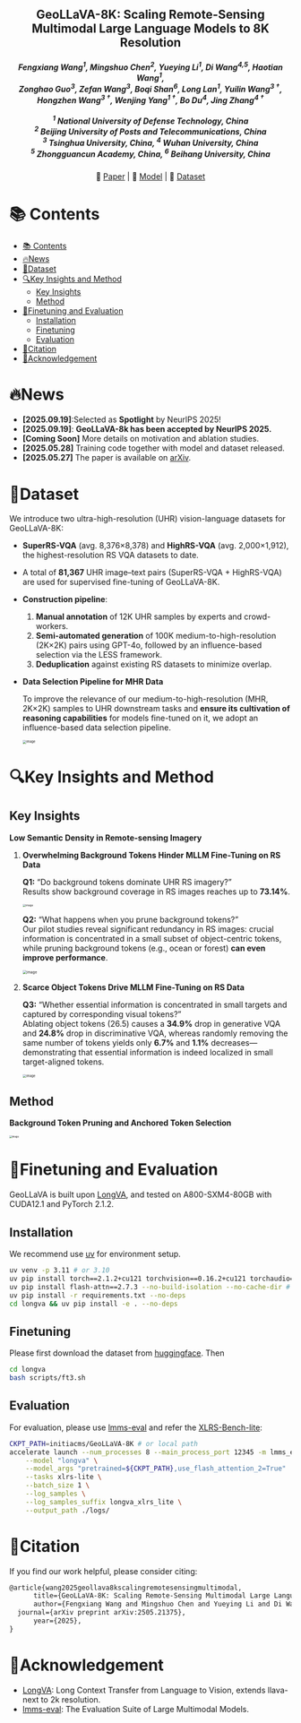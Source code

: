 <div align="center">
  <h2><strong>GeoLLaVA-8K: Scaling Remote-Sensing Multimodal Large Language Models to 8K Resolution</strong></h2>
  <h5>
    <em>
      Fengxiang Wang<sup>1</sup>, Mingshuo Chen<sup>2</sup>, Yueying Li<sup>1</sup>, Di Wang<sup>4,5</sup>, Haotian Wang<sup>1</sup>, <br/>
      Zonghao Guo<sup>3</sup>, Zefan Wang<sup>3</sup>, Boqi Shan<sup>6</sup>, Long Lan<sup>1</sup>, Yuilin Wang<sup>3&nbsp;†</sup>, <br/>
      Hongzhen Wang<sup>3&nbsp;†</sup>, Wenjing Yang<sup>1&nbsp;†</sup>, Bo Du<sup>4</sup>, Jing Zhang<sup>4&nbsp;†</sup>
    </em>
    <br/><br/>
    <sup>1</sup> National University of Defense Technology, China<br/>
    <sup>2</sup> Beijing University of Posts and Telecommunications, China<br/>
    <sup>3</sup> Tsinghua University, China, <sup>4</sup> Wuhan University, China<br/>
    <sup>5</sup> Zhongguancun Academy, China, <sup>6</sup> Beihang University, China
  </h5>
  <p>
    📃 <a href="https://arxiv.org/abs/2505.21375" target="_blank">Paper</a> |
    🤗 <a href="https://huggingface.co/initiacms/GeoLLaVA-8K" target="_blank">Model</a> |
    🤗 <a href="https://huggingface.co/datasets/initiacms/GeoLLaVA-Data" target="_blank">Dataset</a>
  </p>
</div>



# 📚 Contents

- [📚 Contents](#-contents)
- [🔥News](#news)
- [📜Dataset](#dataset)
- [🔍Key Insights and Method](#key-insights-and-method)
  - [Key Insights](#key-insights)
  - [Method](#method)
- [🚀Finetuning and Evaluation](#finetuning-and-evaluation)
  - [Installation](#installation)
  - [Finetuning](#finetuning)
  - [Evaluation](#evaluation)
- [🔗Citation](#citation)
- [🤝Acknowledgement](#acknowledgement)

# 🔥News

* **[2025.09.19]**:Selected as **Spotlight** by NeurlPS 2025!
* **[2025.09.19]**: **GeoLLaVA-8k has been accepted by NeurlPS 2025.**
* **[Coming Soon]**  More details on motivation and ablation studies.
* **[2025.05.28]**  Training code together with model and dataset released.
* **[2025.05.27]**  The paper is available on [arXiv](https://arxiv.org/abs/2505.21375).


# 📜Dataset

We introduce two ultra-high-resolution (UHR) vision-language datasets for GeoLLaVA-8K:

- **SuperRS-VQA** (avg. 8,376×8,378) and **HighRS-VQA** (avg. 2,000×1,912), the highest-resolution RS VQA datasets to date.

- A total of **81,367** UHR image–text pairs (SuperRS-VQA + HighRS-VQA) are used for supervised fine-tuning of GeoLLaVA-8K.

- **Construction pipeline**:  
  1. **Manual annotation** of 12K UHR samples by experts and crowd-workers.  
  2. **Semi-automated generation** of 100K medium-to-high-resolution (2K×2K) pairs using GPT-4o, followed by an influence-based selection via the LESS framework.  
  3. **Deduplication** against existing RS datasets to minimize overlap.  
  
- **Data Selection Pipeline for MHR Data**

  To improve the relevance of our medium-to-high-resolution (MHR, 2K×2K) samples to UHR downstream tasks and **ensure its cultivation of reasoning capabilities** for models fine-tuned on it, we adopt an influence-based data selection pipeline.
  
  <img src="assets/data-selection.jpg" alt="image" style="zoom:40%;" />
  

# 🔍Key Insights and Method

## Key Insights

**Low Semantic Density in Remote-sensing Imagery**

1. **Overwhelming Background Tokens Hinder MLLM Fine-Tuning on RS Data**

   **Q1:** “Do background tokens dominate UHR RS imagery?”  
   Results show background coverage in RS images reaches up to **73.14%**.

   <img src="./assets/q1.jpg" alt="image" style="zoom: 33%;" />

   **Q2:** “What happens when you prune background tokens?”  
   Our pilot studies reveal significant redundancy in RS images: crucial information is concentrated in a small subset of object-centric tokens, while pruning background tokens (e.g., ocean or forest) **can even improve performance**.
   
   <img src="./assets/q2.jpg" alt="image" style="zoom:45%;" />

2. **Scarce Object Tokens Drive MLLM Fine-Tuning on RS Data**

   **Q3:** “Whether essential information is concentrated in small targets and captured by corresponding visual tokens?”  
   Ablating object tokens (26.5) causes a **34.9%** drop in generative VQA and **24.8%** drop in discriminative VQA, whereas randomly removing the same number of tokens yields only **6.7%** and **1.1%** decreases—demonstrating that essential information is indeed localized in small target-aligned tokens.
   
   <img src="./assets/q3.jpg" alt="image" style="zoom:40%;" />

## Method

**Background Token Pruning and Anchored Token Selection**

<img src="assets/method.jpg" alt="image" style="zoom:30%;" />


# 🚀Finetuning and Evaluation

GeoLLaVA is built upon [LongVA](https://github.com/EvolvingLMMs-Lab/LongVA), and tested on  A800-SXM4-80GB with CUDA12.1 and PyTorch 2.1.2.

## Installation

We recommend use [uv](https://github.com/astral-sh/uv) for environment setup.

```bash
uv venv -p 3.11 # or 3.10
uv pip install torch==2.1.2+cu121 torchvision==0.16.2+cu121 torchaudio==2.1.2+cu121 --index-url https://download.pytorch.org/whl/cu121
uv pip install flash-attn==2.7.3 --no-build-isolation --no-cache-dir # or install wheel mannualy
uv pip install -r requirements.txt --no-deps
cd longva && uv pip install -e . --no-deps
```

## Finetuning

Please first download the dataset from [huggingface](https://huggingface.co/collections/initiacms/geollava-8k-6836a1a482b1c892c5c8dad5). Then

```bash
cd longva
bash scripts/ft3.sh
```

## Evaluation

For evaluation, please use [lmms-eval](https://github.com/EvolvingLMMs-Lab/lmms-eval?tab=readme-ov-file) and refer the [XLRS-Bench-lite](https://github.com/AI9Stars/XLRS-Bench):

```bash
CKPT_PATH=initiacms/GeoLLaVA-8K # or local path
accelerate launch --num_processes 8 --main_process_port 12345 -m lmms_eval \
    --model "longva" \
    --model_args "pretrained=${CKPT_PATH},use_flash_attention_2=True"  \
    --tasks xlrs-lite \
    --batch_size 1 \
    --log_samples \
    --log_samples_suffix longva_xlrs_lite \
    --output_path ./logs/
```

# 🔗Citation

If you find our work helpful, please consider citing:

```latex
@article{wang2025geollava8kscalingremotesensingmultimodal,
      title={GeoLLaVA-8K: Scaling Remote-Sensing Multimodal Large Language Models to 8K Resolution}, 
      author={Fengxiang Wang and Mingshuo Chen and Yueying Li and Di Wang and Haotian Wang and Zonghao Guo and Zefan Wang and Boqi Shan and Long Lan and Yulin Wang and Hongzhen Wang and Wenjing Yang and Bo Du and Jing Zhang},
  journal={arXiv preprint arXiv:2505.21375},
      year={2025},
}
```

# 🤝Acknowledgement

* [LongVA](https://github.com/EvolvingLMMs-Lab/LongVA): Long Context Transfer from Language to Vision, extends llava-next to 2k resolution.
* [lmms-eval](https://github.com/EvolvingLMMs-Lab/lmms-eval?tab=readme-ov-file): The Evaluation Suite of Large Multimodal Models.
